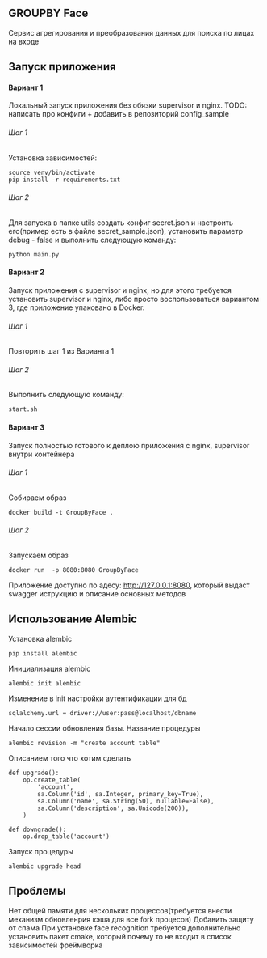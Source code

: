 ##  GROUPBY Face
Сервис агрегирования и преобразования данных для поиска по лицах на входе
## Запуск приложения
#### Вариант 1

Локальный запуск приложения без обязки supervisor и nginx.
TODO:
написать про конфиги + добавить в репозиторий config_sample
###### Шаг 1
Установка зависимостей:
```
source venv/bin/activate
pip install -r requirements.txt
```
###### Шаг 2
Для запуска в папке utils создать конфиг secret.json и настроить его(пример есть в файле secret_sample.json), 
установить параметр debug - false и выполнить следующую команду:
```
python main.py
```
#### Вариант 2

Запуск приложения с supervisor и nginx, но для этого требуется установить supervisor и nginx, либо просто воспользоваться
вариантом 3, где приложение упаковано в Docker.
###### Шаг 1
Повторить шаг 1 из Варианта 1
###### Шаг 2
Выполнить следующую команду:
```
start.sh
```
#### Вариант 3
Запуск полностью готового к деплою приложения с nginx, supervisor внутри контейнера
###### Шаг 1
Собираем образ
```
docker build -t GroupByFace .
```
###### Шаг 2
Запускаем образ
```
docker run  -p 8080:8080 GroupByFace
```

Приложение доступно по адесу: http://127.0.0.1:8080, который выдаст swagger иструкцию и описание основных методов

## Использование Alembic
Установка alembic
```
pip install alembic
```
Инициализация alembic
```
alembic init alembic
```
Изменение в init настройки аутентификации для бд
```
sqlalchemy.url = driver://user:pass@localhost/dbname
```
Начало сессии обновления базы. Название процедуры
```
alembic revision -m "create account table"
```
Описанием того что хотим сделать
```
def upgrade():
    op.create_table(
        'account',
        sa.Column('id', sa.Integer, primary_key=True),
        sa.Column('name', sa.String(50), nullable=False),
        sa.Column('description', sa.Unicode(200)),
    )

def downgrade():
    op.drop_table('account')
```

Запуск процедуры
```
alembic upgrade head
```

## Проблемы
Нет общей памяти для нескольких процессов(требуется внести механизм обновленрия кэша для все fork процесов)
Добавить защиту от спама
При установке face recognition требуется дополнительно установить пакет cmake, который
почему то не входит в список зависимостей фреймворка
